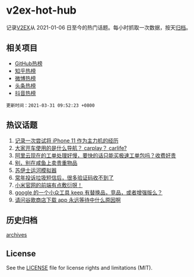 # v2ex-hot-hub

 记录[V2EX](https://www.v2ex.com/)从 2021-01-06 日至今的热门话题。每小时抓取一次数据，按天[归档](archives)。
 
 ## 相关项目

- [GitHub热榜](https://github.com/snaildev/github-hot-hub)
- [知乎热榜](https://github.com/snaildev/zhihu-hot-hub)
- [微博热榜](https://github.com/snaildev/weibo-hot-hub)
- [头条热榜](https://github.com/snaildev/toutiao-hot-hub)
- [抖音热榜](https://github.com/snaildev/douyin-hot-hub)


 `更新时间：2021-03-31 09:52:23 +0800`

## 热议话题

1. [记录一次尝试将 iPhone 11 作为主力机的经历](https://www.v2ex.com/t/766389)
1. [大家开车使用的是什么导航？ carplay？ carlife?](https://www.v2ex.com/t/766561)
1. [阿里云现在的工单处理好慢，要快的话只能买极速工单包吗？收费好贵](https://www.v2ex.com/t/766527)
1. [别，别在咸鱼上卖贵重物品](https://www.v2ex.com/t/766619)
1. [苏伊士运河模拟器](https://www.v2ex.com/t/766518)
1. [常年投诉垃圾短信后，很多验证码收不到了](https://www.v2ex.com/t/766399)
1. [小米官网的前端有点敷衍呀！](https://www.v2ex.com/t/766683)
1. [google 的一个小众工具 keep 有替换品，竞品，或者增强版么？](https://www.v2ex.com/t/766397)
1. [请问谷歌商店下载 app 永远等待中什么原因啊](https://www.v2ex.com/t/766425)

## 历史归档

[archives](archives)

## License

See the [LICENSE](LICENSE) file for license rights and limitations (MIT).
